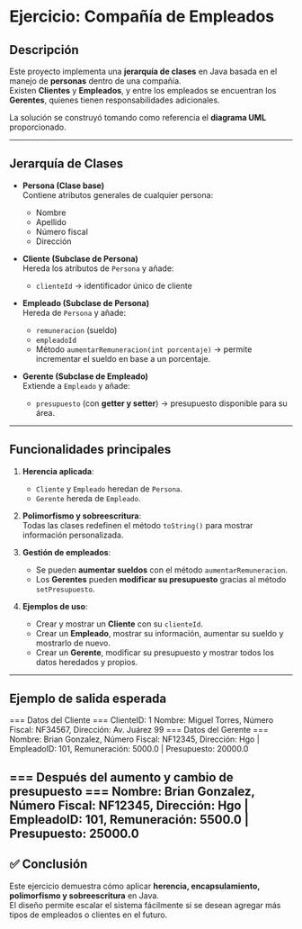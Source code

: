 # Ejercicio: Compañía de Empleados

## Descripción
Este proyecto implementa una **jerarquía de clases** en Java basada en el manejo de **personas** dentro de una compañía.  
Existen **Clientes** y **Empleados**, y entre los empleados se encuentran los **Gerentes**, quienes tienen responsabilidades adicionales.  

La solución se construyó tomando como referencia el **diagrama UML** proporcionado.

---

## Jerarquía de Clases

- **Persona (Clase base)**  
  Contiene atributos generales de cualquier persona:
  - Nombre  
  - Apellido  
  - Número fiscal  
  - Dirección  

- **Cliente (Subclase de Persona)**  
  Hereda los atributos de `Persona` y añade:
  - `clienteId` → identificador único de cliente  

- **Empleado (Subclase de Persona)**  
  Hereda de `Persona` y añade:
  - `remuneracion` (sueldo)  
  - `empleadoId`  
  - Método `aumentarRemuneracion(int porcentaje)` → permite incrementar el sueldo en base a un porcentaje.  

- **Gerente (Subclase de Empleado)**  
  Extiende a `Empleado` y añade:  
  - `presupuesto` (con **getter y setter**) → presupuesto disponible para su área.  

---

## Funcionalidades principales

1. **Herencia aplicada**:  
   - `Cliente` y `Empleado` heredan de `Persona`.  
   - `Gerente` hereda de `Empleado`.  

2. **Polimorfismo y sobreescritura**:  
   Todas las clases redefinen el método `toString()` para mostrar información personalizada.  

3. **Gestión de empleados**:  
   - Se pueden **aumentar sueldos** con el método `aumentarRemuneracion`.  
   - Los **Gerentes** pueden **modificar su presupuesto** gracias al método `setPresupuesto`.  

4. **Ejemplos de uso**:  
   - Crear y mostrar un **Cliente** con su `clienteId`.  
   - Crear un **Empleado**, mostrar su información, aumentar su sueldo y mostrarlo de nuevo.  
   - Crear un **Gerente**, modificar su presupuesto y mostrar todos los datos heredados y propios.  

---

## Ejemplo de salida esperada

=== Datos del Cliente ===
ClienteID: 1
Nombre: Miguel Torres, Número Fiscal: NF34567, Dirección: Av. Juárez 99
=== Datos del Gerente ===
Nombre: Brian Gonzalez, Número Fiscal: NF12345, Dirección: Hgo
| EmpleadoID: 101, Remuneración: 5000.0
| Presupuesto: 20000.0

=== Después del aumento y cambio de presupuesto ===
Nombre: Brian Gonzalez, Número Fiscal: NF12345, Dirección: Hgo
| EmpleadoID: 101, Remuneración: 5500.0
| Presupuesto: 25000.0
---
## ✅ Conclusión
Este ejercicio demuestra cómo aplicar **herencia, encapsulamiento, polimorfismo y sobreescritura** en Java.  
El diseño permite escalar el sistema fácilmente si se desean agregar más tipos de empleados o clientes en el futuro.  